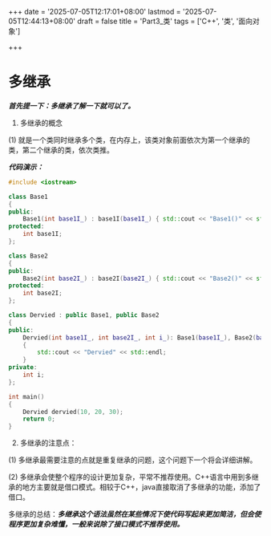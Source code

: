 +++
date = '2025-07-05T12:17:01+08:00'
lastmod = '2025-07-05T12:44:13+08:00'
draft = false
title = 'Part3_类'
tags = ['C++', '类', '面向对象']

+++

# 多继承

***首先提一下：多继承了解一下就可以了。***

1. 多继承的概念

(1) 就是一个类同时继承多个类，在内存上，该类对象前面依次为第一个继承的类，第二个继承的类，依次类推。

***代码演示：***

```c++
#include <iostream>

class Base1
{
public:
	Base1(int base1I_) : base1I(base1I_) { std::cout << "Base1()" << std::endl; }
protected:
	int base1I;
};

class Base2
{
public:
	Base2(int base2I_) : base2I(base2I_) { std::cout << "Base2()" << std::endl; }
protected:
	int base2I;
};

class Dervied : public Base1, public Base2
{
public:
	Dervied(int base1I_, int base2I_, int i_): Base1(base1I_), Base2(base2I_), i(i_) 
	{
		std::cout << "Dervied" << std::endl;
	}
private:
	int i;
};

int main()
{
	Dervied dervied(10, 20, 30);
	return 0;
}

```

2. 多继承的注意点：

(1) 多继承最需要注意的点就是重复继承的问题，这个问题下一个将会详细讲解。

(2) 多继承会使整个程序的设计更加复杂，平常不推荐使用。C++语言中用到多继承的地方主要就是借口模式。相较于C++，java直接取消了多继承的功能，添加了借口。

 

多继承的总结：***多继承这个语法虽然在某些情况下使代码写起来更加简洁，但会使程序更加复杂难懂，一般来说除了接口模式不推荐使用。***
